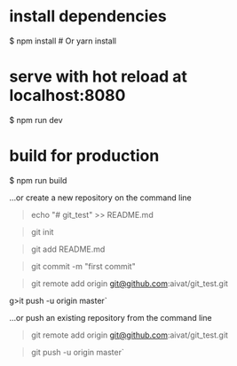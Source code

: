 # install dependencies
$ npm install # Or yarn install

# serve with hot reload at localhost:8080
$ npm run dev

# build for production
$ npm run build

…or create a new repository on the command line
>echo "# git_test" >> README.md

>git init

>git add README.md

>git commit -m "first commit"

>git remote add origin git@github.com:aivat/git_test.git

g>it push -u origin master`


…or push an existing repository from the command line
>git remote add origin git@github.com:aivat/git_test.git

>git push -u origin master`
